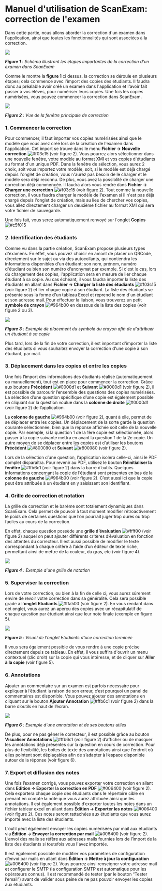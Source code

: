 # Manuel d'utilisation de ScanExam: correction de l'examen

Dans cette partie, nous allons aborder la correction d'un examen dans l'application, ainsi que toutes les fonctionnalités qui sont associées à la correction.

<img src="https://github.com/ScanExam/ScanExam/blob/master/infos.readme.french/correction_schema.png?raw=true">

***Figure 1** : Schéma illustrant les étapes importantes de la correction d'un examen dans ScanExam*

Comme le montre la **figure 1** ci dessus, la correction se déroule en plusieurs étapes; cela commence avec l'import des copies des étudiants. Il faudra donc au préalable avoir créé un examen dans l'application et l'avoir fait passer à vos élèves, pour numériser leurs copies. Une fois les copies numérisées, vous pouvez commencer la correction dans ScanExam.

<img src="https://github.com/ScanExam/ScanExam/blob/master/infos.readme.french/correction_vue.png?raw=true">

***Figure 2** : Vue de la fenêtre principale de correction*

### 1. Commencer la correction

Pour commencer, il faut importer vos copies numérisées ainsi que le modèle que vous avez créé lors de la création de l'examen dans l'application. Cet import se trouve dans le menu **Fichier -> Nouvelle correction** ![#f03c15](https://via.placeholder.com/15/f03c15/000000?text=+) (voir figure 2). Vous pourrez alors sélectionner dans une nouvelle fenêtre, votre modèle au format XMI et vos copies d'étudiants au format d'un unique PDF. Dans la fenêtre de sélection, vous aurez 2 choix, soit vous importez votre modèle, soit, si le modèle est déjà chargé depuis l'onglet de création, vous n'aurez pas besoin de le charger et le modèle sera déjà reconnu.
De plus, vous avez la possiblité de charger une correction déjà commencée. Il faudra alors vous rendre dans **Fichier -> Charger une correction** ![#f03c15](https://via.placeholder.com/15/f03c15/000000?text=+) (voir figure 2). Tout comme la nouvelle correction, il vous faudra charger le modèle de l'examen si il n'est pas déjà chargé depuis l'onglet de création, mais au lieu de chercher vos copies, vous allez directement charger un deuxième fichier au format XMI qui sera votre fichier de sauvegarde.

Une fois fait, vous serez automatiquement renvoyé sur l'onglet **Copies** ![#c5f015](https://via.placeholder.com/15/c5f015/000000?text=+)

### 2. Identification des étudiants

Comme vu dans la partie création, ScanExam propose plusieurs types d'examens.
En effet, vous pouvez choisir en amont de placer un QRCode, directement sur le sujet ou via des autocollants, qui contiendra les informations disponibles d'un étudiant; son nom, prénom, numéro d'étudiant ou bien son numéro d'anonymat par exemple. Si c'est le cas, lors du chargement des copies, l'application sera en mesure de lier chaque étudiant à sa copie. Au cas échéant, il vous faudra importer la liste des étudiants en allant dans **Fichier -> Charger la liste des étudiants** ![#f03c15](https://via.placeholder.com/15/f03c15/000000?text=+) (voir figure 2) et lier chaque copie à son étudiant. La liste des étudiants se présente sous la forme d'un tableau Excel et reprend le nom d'un étudiant et son adresse mail. Pour effectuer la liaison, vous trouverez un petit **symbole de crayon** ![#964b00](https://via.placeholder.com/15/964b00/000000?text=+) en dessous de la liste des copies (voir figure 2 ou 3).

<img src="https://github.com/ScanExam/ScanExam/blob/master/infos.readme.french/correction_name.PNG?raw=true">

***Figure 3** : Exemple de placement du symbole du crayon afin de d'attribuer un étudiant à sa copie*

Plus tard, lors de la fin de votre correction, il est important d'importer la liste des étudiants si vous souhaitez envoyer la correction d'une copie à son étudiant, par mail.

### 3. Déplacement dans les copies et entre les copies

Une fois l’import des informations des étudiants réalisé (automatiquement ou manuellement), tout est en place pour commencer la correction. Grâce aux boutons **Précédent** ![#0000d1](https://via.placeholder.com/15/0000d1/000000?text=+) et **Suivant** ![#0000d1](https://via.placeholder.com/15/0000d1/000000?text=+) (voir figure 2), il est possible de parcourir l’ensemble des questions des copies numérisées. La sélection d’une question spécifique d’une copie est également possible en cliquant sur la question voulue dans la **colonne de droite** ![#0000d1](https://via.placeholder.com/15/0000d1/000000?text=+) (voir figure 2) de l’application. 

La **colonne de gauche** ![#964b00](https://via.placeholder.com/15/964b00/000000?text=+) (voir figure 2), quant à elle, permet de se déplacer entre les copies. Un déplacement de la sorte garde la question courante sélectionnée, bien que la réponse affichée soit celle de la nouvelle copie. Par exemple, si la question 1 de la 1ère copie est sélectionnée, alors passer à la copie suivante mettra en avant la question 1 de la 2e copie. Un autre moyen de se déplacer entre les copies est d’utiliser les boutons **Précédent** ![#800080](https://via.placeholder.com/15/800080/000000?text=+) et **Suivant** ![#800080](https://via.placeholder.com/15/800080/000000?text=+) (voir figure 2).

Lors de la sélection d’une question, l’application isolera celle-ci, ainsi le PDF complet disparaîtra. Pour revenir au PDF, utilisez le bouton **Réinitialiser la fenêtre** ![#ffb6c1](https://via.placeholder.com/15/ffb6c1/000000?text=+) (voir figure 2) dans la barre d’outils.
Quelques informations concernant la copie de l’étudiant sont présentes en bas de la **colonne de gauche** ![#964b00](https://via.placeholder.com/15/964b00/000000?text=+) (voir figure 2). C’est aussi ici que la copie peut être attribuée à un étudiant en y saisissant son identifiant.

### 4. Grille de correction et notation

La grille de correction et le barème sont totalement dynamiques dans ScanExam. Cela permet de pouvoir à tout moment modifier rétroactivement le poids de certaines questions que l’on pourrait juger trop dures ou trop faciles au cours de la correction.

En effet, chaque question possède une **grille d’évaluation** ![#ffff00](https://via.placeholder.com/15/ffff00/000000?text=+) (voir figure 2) auquel on peut ajouter différents critères d’évaluation en fonction des attentes du correcteur. Il est aussi possible de modifier le texte correspondant à chaque critère à l’aide d’un éditeur de texte riche, permettant ainsi de mettre de la couleur, du gras, etc (voir figure 4).

<img src="https://github.com/ScanExam/ScanExam/blob/master/infos.readme.french/correction_grader.PNG?raw=true">

***Figure 4** : Exemple d'une grille de notation*

### 5. Superviser la correction

Lors de votre correction, ou bien à la fin de celle ci, vous aurez sûrement envire de revoir votre correction dans sa généralité. Cela sera possible grade à l'**onglet Etudiants** ![#ffa500](https://via.placeholder.com/15/ffa500/000000?text=+) (voir figure 2). En vous rendant dans cet onglet, vous aurez un aperçu des copies avec un récapitulatif de chaque question par étudiant ainsi que leur note finale (exemple en figure 5).

<img src="https://github.com/ScanExam/ScanExam/blob/master/infos.readme.french/correction_students_vue.PNG?raw=true">

***Figure 5** : Visuel de l'onglet Etudiants d'une correction terminée*

Il vous sera également possible de vous rendre à une copie précise directement depuis ce tableau. En effet, il vous suffira d'ouvrir un menu contextuel (clic droit) sur la copie qui vous intéresse, et de cliquer sur **Aller à la copie** (voir figure 5).

### 6. Annotations

Ajouter un commentaire sur un examen est parfois nécessaire pour expliquer à l’étudiant la raison de son erreur, c’est pourquoi un panel de commentaires est disponible. 
Vous pouvez ajouter des annotations en cliquant sur le bouton **Ajouter Annotation** ![#ffb6c1](https://via.placeholder.com/15/ffb6c1/000000?text=+) (voir figure 2) dans la barre d’outils en haut de l’écran. 

<img src="https://github.com/ScanExam/ScanExam/blob/master/infos.readme.french/correction_annotations.png?raw=true">

***Figure 6** : Exemple d'une annotation et de ses boutons utiles*

De plus, pour ne pas gêner le correcteur, il est possible grâce au bouton **Visualiser Annotations** ![#ffb6c1](https://via.placeholder.com/15/ffb6c1/000000?text=+) (voir figure 2) d’afficher ou de masquer les annotations déjà présentes sur la question en cours de correction. Pour plus de flexibilité, les boîtes de texte des annotations ainsi que l’endroit où elles pointent sont déplaçables afin de s’adapter à l’espace disponible autour de la réponse (voir figure 6).


### 7. Export et diffusion des notes

Une fois l’examen corrigé, vous pouvez exporter votre correction en allant dans **Edition -> Exporter la correction en PDF** ![#006400](https://via.placeholder.com/15/006400/000000?text=+) (voir figure 2). Cela exportera chaque copie des étudiants dans le répertoire cible en prenant en compte la note que vous aurez attribuée ainsi que les annotations.
Il est également possible d’exporter toutes les notes dans un fichier tableur excel en allant dans **Édition -> Exporter les notes** ![#006400](https://via.placeholder.com/15/006400/000000?text=+) (voir figure 2). Ces notes seront rattachées aux étudiants que vous aurez importé avec la liste des étudiants.

L’outil peut également envoyer les copies numérisées par mail aux étudiants via **Édition -> Envoyer la correction par mail** ![#006400](https://via.placeholder.com/15/006400/000000?text=+) (voir figure 2). L’envoi des mails se réfère aux adresses mails fournies lors de l’import de la liste des étudiants si toutefois vous l'avez importée.

Il est également possible de modifier vos paramètres de configuration d’envoi par mails en allant dans **Édition -> Mettre à jour la configuration** ![#006400](https://via.placeholder.com/15/006400/000000?text=+) (voir figure 2). Vous pourrez ainsi renseigner votre adresse mail et configurer le SMTP (la configuration SMTP est automatique pour les opérateurs connus). Il est recommandé de tester (par le bouton “Tester l’email”) avant de valider sous peine de ne pas pouvoir envoyer les copies aux étudiants.